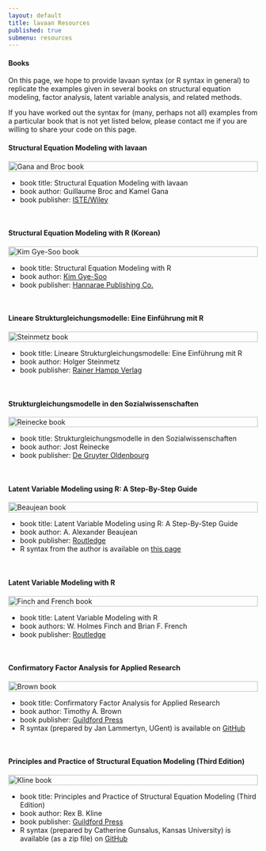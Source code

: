 ```yaml
---
layout: default
title: lavaan Resources
published: true
submenu: resources
---
```


#### Books ####
On this page, we hope to provide lavaan syntax (or R syntax in general) to
replicate the examples given in several books on structural equation modeling,
factor analysis, latent variable analysis, and related methods.

If you have worked out the syntax for (many, perhaps not all) examples from a
particular book that is not yet listed below, please contact me if you are
willing to share your code on this page.



#### Structural Equation Modeling with lavaan ####
<div class="container">
  <div class="three columns">
    <img src="ganabroc.jpg" alt="Gana and Broc book" width="100%">
  </div>
  <div class="ten columns">
  <ul>
    <li>book title: Structural Equation Modeling with lavaan</li>
    <li>book author: Guillaume Broc and Kamel Gana</li>
    <li>book publisher: <a href="http://www.iste.co.uk/book.php?id=1437">ISTE/Wiley</a></li>
  </ul>
  </div>
</div>
&nbsp;

#### Structural Equation Modeling with R (Korean) ####
<div class="container">
  <div class="three columns">
    <img src="kimgyesoo.jpg" alt="Kim Gye-Soo book" width="100%">
  </div>
  <div class="ten columns">
  <ul>
    <li>book title: Structural Equation Modeling with R</li>
    <li>book author: <a href="https://sites.google.com/view/kimgyesoo">Kim Gye-Soo</a></li>
    <li>book publisher: <a href="http://www.hannarae.net/">Hannarae Publishing Co.</a></li>
  </ul>
  </div>
</div>
&nbsp;



#### Lineare Strukturgleichungsmodelle: Eine Einführung mit R ####
<div class="container">
  <div class="three columns">
    <img src="holgersteinmetz.jpg" alt="Steinmetz book" width="100%">
  </div>
  <div class="ten columns">
  <ul>
    <li>book title: Lineare Strukturgleichungsmodelle: Eine Einführung mit R</li>
    <li>book author: Holger Steinmetz</li>
    <li>book publisher: <a href="http://hermes.hsu-hh.de/sowifome/2014/12/09/band-9-lineare-strukturgleichungsmodelle-eine-einfuehrung-mit-r/">Rainer Hampp Verlag</a></li>
  </ul>
  </div>
</div>
&nbsp;

#### Strukturgleichungsmodelle in den Sozialwissenschaften ####
<div class="container">
  <div class="three columns">
    <img src="reinecke.jpg" alt="Reinecke book" width="100%">
  </div>
  <div class="ten columns">
  <ul>
    <li>book title: Strukturgleichungsmodelle in den Sozialwissenschaften</li>
    <li>book author: Jost Reinecke</li>
    <li>book publisher: <a href="http://www.degruyter.com/view/product/214112">De Gruyter Oldenbourg</a></li>
  </ul>
  </div>
</div>
&nbsp;



#### Latent Variable Modeling using R: A Step-By-Step Guide ####
<div class="container">
  <div class="three columns">
    <img src="nj3bk1.jpg" alt="Beaujean book" width="100%">
  </div>
  <div class="ten columns">
  <ul>
    <li>book title: Latent Variable Modeling using R: A Step-By-Step Guide</li>
    <li>book author: A. Alexander Beaujean</li>
    <li>book publisher: <a href="http://www.routledge.com/books/details/9781848726994/">Routledge</a></li>
    <li>R syntax from the author is available on
    <a href="http://blogs.baylor.edu/rlatentvariable/sample-page/r-syntax/">this page</a></li>
  </ul>
  </div>
</div>
&nbsp;

#### Latent Variable Modeling with R ####
<div class="container">
  <div class="three columns">
    <img src="finchfrench.jpg" alt="Finch and French book" width="100%">
  </div>
  <div class="ten columns">
  <ul>
    <li>book title: Latent Variable Modeling with R</li>
    <li>book authors: W. Holmes Finch and Brian F. French</li>
    <li>book publisher: <a href="https://www.routledge.com/Latent-Variable-Modeling-with-R-1st-Edition/Finch-French/p/book/9780415832458">Routledge</a></li>
  </ul>
  </div>
</div>
&nbsp;


#### Confirmatory Factor Analysis for Applied Research ####
<div class="container">
  <div class="three columns">
    <img src="cfabk2.jpg" alt="Brown book" width="100%">
  </div>
  <div class="ten columns">
  <ul>
    <li>book title: Confirmatory Factor Analysis for Applied Research</li>
    <li>book author: Timothy A. Brown</li>
    <li>book publisher: <a href="http://www.guilford.com/cgi-bin/cartscript.cgi?page=pr/brown3.htm">Guildford Press</a></li>
    <li>R syntax (prepared by Jan Lammertyn, UGent) is available on
    <a href="https://github.com/janlammertyn/lavaan-material/tree/master/brown-cfa">GitHub</a></li>
  </ul>
  </div>
</div>
&nbsp;

#### Principles and Practice of Structural Equation Modeling (Third Edition) ####
<div class="container">
  <div class="three columns">
    <img src="kline.jpg" alt="Kline book" width="100%">
  </div>
  <div class="ten columns">
  <ul>
    <li>book title: Principles and Practice of Structural Equation Modeling (Third Edition)</li>
    <li>book author: Rex B. Kline</li>
    <li>book publisher: <a href="http://www.guilford.com/cgi-bin/cartscript.cgi?page=pr/kline.htm">Guildford Press</a></li>
    <li>R syntax (prepared by Catherine Gunsalus, Kansas University) is available (as a zip file) on
    <a href="https://github.com/rgroup-crmda/rgroup-crmda/blob/master/documentation/lavaan.Kline.examples.zip?raw=true">GitHub</a></li>
  </ul>
  </div>
</div>
&nbsp;


